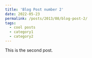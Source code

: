 ```yaml
---
title: 'Blog Post number 2'
date: 2022-05-23
permalink: /posts/2013/08/blog-post-2/
tags:
  - cool posts
  - category1
  - category2
---
```


This is the second post.

